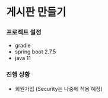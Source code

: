 # 게시판 만들기

### 프로젝트 설정
 - gradle
 - spring boot 2.7.5
 - java 11

### 진행 상황
- 회원가입 (Security는 나중에 적용 예정)